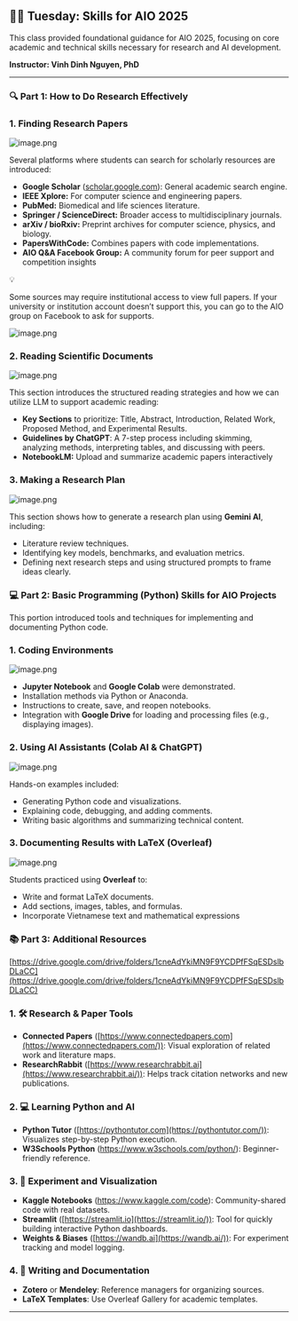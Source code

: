 ## 🙅‍♂️ Tuesday: Skills for AIO 2025

This class provided foundational guidance for AIO 2025, focusing on core academic and technical skills necessary for research and  AI development.

**Instructor: Vinh Dinh Nguyen, PhD**

---

### 🔍 Part 1: How to Do Research Effectively

### **1. Finding Research Papers**

![image.png](media/image.png)

Several platforms where students can search for scholarly resources are introduced:

- **Google Scholar** ([scholar.google.com](https://scholar.google.com/)): General academic search engine.
- **IEEE Xplore:** For computer science and engineering papers.
- **PubMed:** Biomedical and life sciences literature.
- **Springer / ScienceDirect:** Broader access to multidisciplinary journals.
- **arXiv / bioRxiv:** Preprint archives for computer science, physics, and biology.
- **PapersWithCode:** Combines papers with code implementations.
- **AIO Q&A Facebook Group:** A community forum for peer support and competition insights

<aside>
💡

Some sources may require institutional access to view full papers. If your university or institution account doesn’t support this, you can go to the AIO group on Facebook to ask for supports.

![image.png](media/image%201.png)

</aside>

### **2. Reading Scientific Documents**

![image.png](media/image%202.png)

This section introduces the structured reading strategies and how we can utilize LLM to support academic reading:

- **Key Sections** to prioritize: Title, Abstract, Introduction, Related Work, Proposed Method, and Experimental Results.
- **Guidelines by ChatGPT**: A 7-step process including skimming, analyzing methods, interpreting tables, and discussing with peers.
- **NotebookLM:** Upload and summarize academic papers interactively

### **3. Making a Research Plan**

![image.png](media/image%203.png)

This section shows how to generate a research plan using **Gemini AI**, including:

- Literature review techniques.
- Identifying key models, benchmarks, and evaluation metrics.
- Defining next research steps and using structured prompts to frame ideas clearly.

### 💻 Part 2: Basic Programming (Python) Skills for AIO Projects

This portion introduced tools and techniques for implementing and documenting Python code.

### **1. Coding Environments**

![image.png](media/image%204.png)

- **Jupyter Notebook** and **Google Colab** were demonstrated.
- Installation methods via Python or Anaconda.
- Instructions to create, save, and reopen notebooks.
- Integration with **Google Drive** for loading and processing files (e.g., displaying images).

### **2. Using AI Assistants (Colab AI & ChatGPT)**

![image.png](media/image%205.png)

Hands-on examples included:

- Generating Python code and visualizations.
- Explaining code, debugging, and adding comments.
- Writing basic algorithms and summarizing technical content.

### **3. Documenting Results with LaTeX (Overleaf)**

![image.png](media/image%206.png)

Students practiced using **Overleaf** to:

- Write and format LaTeX documents.
- Add sections, images, tables, and formulas.
- Incorporate Vietnamese text and mathematical expressions

### 📚 Part 3: Additional Resources

[https://drive.google.com/drive/folders/1cneAdYkiMN9F9YCDPfFSqESDslbDLaCC](https://drive.google.com/drive/folders/1cneAdYkiMN9F9YCDPfFSqESDslbDLaCC)

### 1. 🛠️ **Research & Paper Tools**

- **Connected Papers** ([https://www.connectedpapers.com](https://www.connectedpapers.com/)): Visual exploration of related work and literature maps.
- **ResearchRabbit** ([https://www.researchrabbit.ai](https://www.researchrabbit.ai/)): Helps track citation networks and new publications.

### 2. 💻 **Learning Python and AI**

- **Python Tutor** ([https://pythontutor.com](https://pythontutor.com/)): Visualizes step-by-step Python execution.
- **W3Schools Python** (https://www.w3schools.com/python/): Beginner-friendly reference.

### 3. 🧪 **Experiment and Visualization**

- **Kaggle Notebooks** (https://www.kaggle.com/code): Community-shared code with real datasets.
- **Streamlit** ([https://streamlit.io](https://streamlit.io/)): Tool for quickly building interactive Python dashboards.
- **Weights & Biases** ([https://wandb.ai](https://wandb.ai/)): For experiment tracking and model logging.

### 4. 🧾 **Writing and Documentation**

- **Zotero** or **Mendeley**: Reference managers for organizing sources.
- **LaTeX Templates**: Use Overleaf Gallery for academic templates.

---